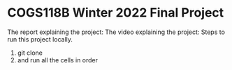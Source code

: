 # COGS118B Winter 2022 Final Project

The report explaining the project: 
The video explaining the project:
Steps to run this project locally.
1) git clone
2) and run all the cells in order